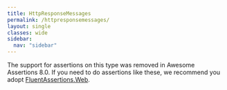 ```yaml
---
title: HttpResponseMessages
permalink: /httpresponsemessages/
layout: single
classes: wide
sidebar:
  nav: "sidebar"
---
```


The support for assertions on this type was removed in Awesome Assertions 8.0. If you need to do assertions like these, we recommend you adopt [FluentAssertions.Web](https://github.com/adrianiftode/FluentAssertions.Web).
